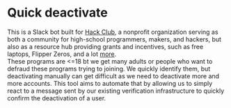 # Quick deactivate  
This is a Slack bot built for [Hack Club](https://hackclub.com), a nonprofit organization serving as both a community for high-school programmers, makers, and hackers, but also as a resource hub providing grants and incentives, such as free laptops, Flipper Zeros, and a lot [more](https://summer.hackclub.com/).  
These programs are <=18 bt we get many adults or people who want to defraud these programs trying to joining. We quickly identify them, but deactivating manually can get difficult as we need to deactivate more and more accounts. This tool aims to automate that by allowing us to simply react to a message sent by our existing verification infrastructure to quickly confirm the deactivation of a user.